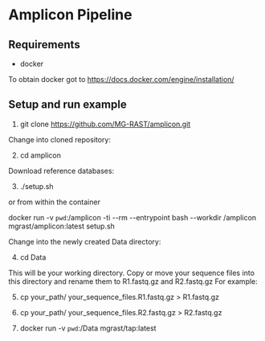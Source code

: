 # Amplicon Pipeline

## Requirements
- docker

To obtain docker got to https://docs.docker.com/engine/installation/

## Setup and run example


1. git clone https://github.com/MG-RAST/amplicon.git

Change into cloned repository:

2. cd amplicon

Download reference databases:

3. ./setup.sh

or from within the container

docker run -v `pwd`:/amplicon -ti --rm --entrypoint bash  --workdir /amplicon mgrast/amplicon:latest setup.sh

Change into the newly created Data directory:

4. cd Data

This will be your working directory. Copy or move your sequence files into this directory and rename them to R1.fastq.gz and R2.fastq.gz For example:

5. cp your_path/ your_sequence_files.R1.fastq.gz > R1.fastq.gz
5. cp your_path/ your_sequence_files.R2.fastq.gz > R2.fastq.gz

 
6. docker run -v `pwd`:/Data mgrast/tap:latest 
